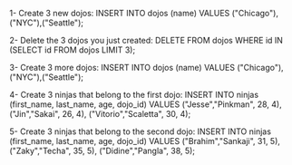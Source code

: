 1- Create 3 new dojos:
INSERT INTO dojos (name) VALUES ("Chicago"),("NYC"),("Seattle");

2- Delete the 3 dojos you just created:
DELETE FROM dojos WHERE id IN (SELECT id FROM dojos LIMIT 3);

3- Create 3 more dojos:
INSERT INTO dojos (name) VALUES ("Chicago"),("NYC"),("Seattle");

4- Create 3 ninjas that belong to the first dojo:
INSERT INTO ninjas (first_name, last_name, age, dojo_id) VALUES ("Jesse","Pinkman", 28, 4), ("Jin","Sakai", 26, 4), ("Vitorio","Scaletta", 30, 4);

5- Create 3 ninjas that belong to the second dojo:
INSERT INTO ninjas (first_name, last_name, age, dojo_id) VALUES ("Brahim","Sankaji", 31, 5), ("Zaky","Techa", 35, 5), ("Didine","Pangla", 38, 5);
